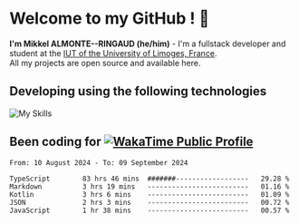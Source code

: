 # Welcome to my GitHub ! 🌃

**I'm Mikkel ALMONTE--RINGAUD (he/him)** - I'm a fullstack developer and student at the [IUT of the University of Limoges, France](https://iut.unilim.fr). \
All my projects are open source and available here.

## Developing using the following technologies

![My Skills](https://skillicons.dev/icons?i=dart,solidjs,pnpm,nodejs,ts,js,vercel,netlify,html,css,rust,astro,git,vue,md,electron,figma,github,bash,bun,cloudflare,py,tailwind,nginx,npm,tauri,vite,zig,yarn,windicss&theme=dark)

## Been coding for [![WakaTime Public Profile](https://wakatime.com/badge/user/0839e595-e07a-435c-8d59-ed95f2a3d6dd.svg?style=flat-square)](https://wakatime.com/@0839e595-e07a-435c-8d59-ed95f2a3d6dd)

<!--START_SECTION:waka-->

```plain
From: 10 August 2024 - To: 09 September 2024

TypeScript        83 hrs 46 mins  #######------------------   29.28 %
Markdown          3 hrs 19 mins   -------------------------   01.16 %
Kotlin            3 hrs 6 mins    -------------------------   01.09 %
JSON              2 hrs 3 mins    -------------------------   00.72 %
JavaScript        1 hr 38 mins    -------------------------   00.57 %
```

<!--END_SECTION:waka-->
